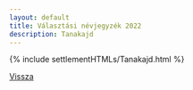 ```yaml
---
layout: default
title: Választási névjegyzék 2022
description: Tanakajd
---
```


{% include settlementHTMLs/Tanakajd.html %}

[Vissza](./)